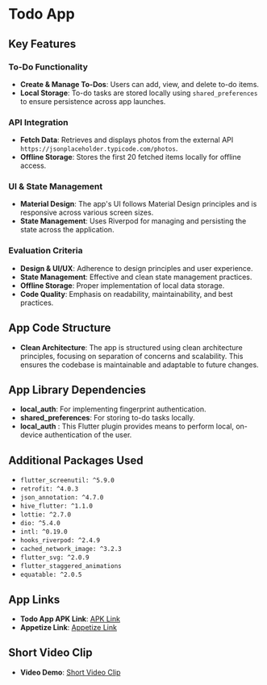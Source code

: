 # Todo App

## Key Features

### To-Do Functionality
- **Create & Manage To-Dos**: Users can add, view, and delete to-do items.
- **Local Storage**: To-do tasks are stored locally using `shared_preferences` to ensure persistence across app launches.

### API Integration
- **Fetch Data**: Retrieves and displays photos from the external API `https://jsonplaceholder.typicode.com/photos`.
- **Offline Storage**: Stores the first 20 fetched items locally for offline access.

### UI & State Management
- **Material Design**: The app's UI follows Material Design principles and is responsive across various screen sizes.
- **State Management**: Uses Riverpod for managing and persisting the state across the application.

### Evaluation Criteria
- **Design & UI/UX**: Adherence to design principles and user experience.
- **State Management**: Effective and clean state management practices.
- **Offline Storage**: Proper implementation of local data storage.
- **Code Quality**: Emphasis on readability, maintainability, and best practices.

## App Code Structure
- **Clean Architecture**: The app is structured using clean architecture principles, focusing on separation of concerns and scalability. This ensures the codebase is maintainable and adaptable to future changes.

## App Library Dependencies
- **local_auth**: For implementing fingerprint authentication.
- **shared_preferences**: For storing to-do tasks locally.
- **local_auth** : This Flutter plugin provides means to perform local, on-device authentication of the user.

## Additional Packages Used
- `flutter_screenutil: ^5.9.0`
- `retrofit: ^4.0.3`
- `json_annotation: ^4.7.0`
- `hive_flutter: ^1.1.0`
- `lottie: ^2.7.0`
- `dio: ^5.4.0`
- `intl: ^0.19.0`
- `hooks_riverpod: ^2.4.9`
- `cached_network_image: ^3.2.3`
- `flutter_svg: ^2.0.9`
- `flutter_staggered_animations`
- `equatable: ^2.0.5`

## App Links
- **Todo App APK Link**: [APK Link](https://drive.google.com/file/d/1pcmpr1wpSa3DwHXMDpyCDNYzqvXhDeDz/view?usp=drivesdk)
- **Appetize Link**: [Appetize Link](https://appetize.io/app/vqfbzn4zf25szwnc2wzmbttuz4?device=pixel4&osVersion=11.0&scale=75)

## Short Video Clip
- **Video Demo**: [Short Video Clip](https://drive.google.com/file/d/1ppHZWlZ9Pkrrl4FrZvNqCiKg-zMpiuBS/view?usp=drivesdk)




